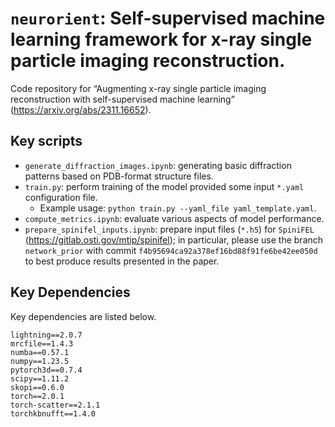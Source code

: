 # `neurorient`: Self-supervised machine learning framework for x-ray single particle imaging reconstruction.

Code repository for “Augmenting x-ray single particle imaging reconstruction with self-supervised machine learning” (https://arxiv.org/abs/2311.16652).

## Key scripts
- `generate_diffraction_images.ipynb`: generating basic diffraction patterns based on PDB-format structure files.
- `train.py`: perform training of the model provided some input `*.yaml` configuration file.
    - Example usage: `python train.py --yaml_file yaml_template.yaml`.
- `compute_metrics.ipynb`: evaluate various aspects of model performance.
- `prepare_spinifel_inputs.ipynb`: prepare input files (`*.h5`) for `SpiniFEL` (https://gitlab.osti.gov/mtip/spinifel); in particular, please use the branch `network_prior` with commit `f4b95694ca92a378ef16bd88f91fe6be42ee050d` to best produce results presented in the paper.

## Key Dependencies

Key dependencies are listed below.

```
lightning==2.0.7
mrcfile==1.4.3
numba==0.57.1
numpy==1.23.5
pytorch3d==0.7.4
scipy==1.11.2
skopi==0.6.0
torch==2.0.1
torch-scatter==2.1.1
torchkbnufft==1.4.0
```
